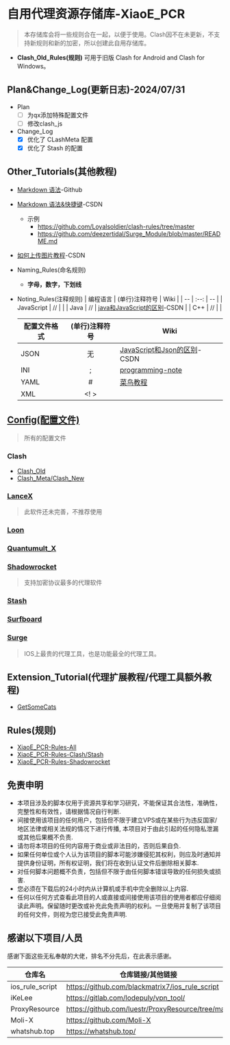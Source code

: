 # 自用代理资源存储库-XiaoE_PCR
> 本存储库会将一些规则合在一起，以便于使用。Clash因不在未更新，不支持新规则和新的加密，所以创建此自用存储库。
- **Clash_Old_Rules(规则)** 可用于旧版 Clash for Android and Clash for Windows。

## Plan&Change_Log(更新日志)-2024/07/31
- Plan
  - [ ] 为qx添加特殊配置文件
  - [ ] 修改clash_js
- Change_Log
  - [X] 优化了 CLashMeta 配置
  - [x] 优化了 Stash 的配置

## Other_Tutorials(其他教程)
- [Markdown 语法](https://docs.github.com/zh/get-started/writing-on-github/getting-started-with-writing-and-formatting-on-github/basic-writing-and-formatting-syntax)-Github
- [Markdown 语法&快捷键](https://blog.csdn.net/github_38336924/article/details/82183088)-CSDN
  - 示例
    - https://github.com/Loyalsoldier/clash-rules/tree/master
    -  https://github.com/deezertidal/Surge_Module/blob/master/README.md
- [如何上传图片教程](https://blog.csdn.net/Cassie_zkq/article/details/79968598)-CSDN
- Naming_Rules(命名规则)
  - **字母，数字，下划线**
- Noting_Rules(注释规则)
  | 编程语言 | (单行)注释符号 | Wiki |
  | -- | :--: | -- |
  | JavaScript | // | |
  | Java | // | [java和JavaScript的区别](https://blog.csdn.net/qq_44273429/article/details/117409345)-CSDN |
  | C++ | // | |
  
  | 配置文件格式 | (单行)注释符号 | Wiki |
  | -- | :--: | -- |
  | JSON | 无 | [JavaScript和Json的区别](https://blog.csdn.net/qq_44273429/article/details/117409345)-CSDN |
  | INI | ; | [programming-note](https://programming-note-sylarliu.readthedocs.io/zh-cn/latest/index.html) |
  | YAML | # | [菜鸟教程](https://www.runoob.com/w3cnote/yaml-intro.html) |
  | XML | <! > |  |

## [Config(配置文件)](https://github.com/LaolunsiG/XiaoE_PCR/tree/main/Config_File)
> 所有的配置文件
### Clash
- [Clash_Old](https://github.com/LaolunsiG/XiaoE_PCR/tree/main/Config_File/Clash)
- [Clash_Meta/Clash_New](https://github.com/LaolunsiG/XiaoE_PCR/tree/main/Config_File/Clash_Meta)
### [LanceX](https://github.com/LaolunsiG/XiaoE_PCR/tree/main/Config_File/LanceX)
> 此软件还未完善，不推荐使用
### [Loon](https://github.com/LaolunsiG/XiaoE_PCR/tree/main/Config_File/Loon)
### [Quantumult_X](https://github.com/LaolunsiG/XiaoE_PCR/tree/main/Config_File/Quantumult_X)
### [Shadowrocket](https://github.com/LaolunsiG/XiaoE_PCR/tree/main/Config_File/Shadowrocket)
> 支持加密协议最多的代理软件
### [Stash](https://github.com/LaolunsiG/XiaoE_PCR/tree/main/Config_File/Stash)
### [Surfboard](https://github.com/LaolunsiG/XiaoE_PCR/tree/main/Config_File/Surfboard)
### [Surge](https://github.com/LaolunsiG/XiaoE_PCR/tree/main/Config_File/Surge)
> IOS上最贵的代理工具，也是功能最全的代理工具。

## Extension_Tutorial(代理扩展教程/代理工具额外教程)
- [GetSomeCats](https://github.com/getsomecat/GetSomeCats/tree/Surge)

## Rules(规则)
- [XiaoE_PCR-Rules-All](https://github.com/LaolunsiG/XiaoE_PCR/tree/main/rules)
- [XiaoE_PCR-Rules-Clash/Stash](https://github.com/LaolunsiG/XiaoE_PCR/tree/main/rules/Clash_Meta)
- [XiaoE_PCR-Rules-Shadowrocket](https://github.com/LaolunsiG/XiaoE_PCR/tree/main/rules/Shadowrocket)

## 免责申明
- 本项目涉及的脚本仅用于资源共享和学习研究，不能保证其合法性，准确性，完整性和有效性，请根据情况自行判断.
- 间接使用该项目的任何用户，包括但不限于建立VPS或在某些行为违反国家/地区法律或相关法规的情况下进行传播, 本项目对于由此引起的任何隐私泄漏或其他后果概不负责.
- 请勿将本项目的任何内容用于商业或非法目的，否则后果自负.
- 如果任何单位或个人认为该项目的脚本可能涉嫌侵犯其权利，则应及时通知并提供身份证明，所有权证明，我们将在收到认证文件后删除相关脚本.
- 对任何脚本问题概不负责，包括但不限于由任何脚本错误导致的任何损失或损害.
- 您必须在下载后的24小时内从计算机或手机中完全删除以上内容.
- 任何以任何方式查看此项目的人或直接或间接使用该项目的使用者都应仔细阅读此声明。保留随时更改或补充此免责声明的权利。一旦使用并复制了该项目的任何文件，则视为您已接受此免责声明.

## 感谢以下项目/人员
感谢下面这些无私奉献的大佬，排名不分先后，在此表示感谢。

|仓库名|仓库链接/其他链接|Telegram频道|
|--|--|--|
|ios_rule_script|https://github.com/blackmatrix7/ios_rule_script||
|iKeLee|https://gitlab.com/lodepuly/vpn_tool/|https://t.me/iKeLee|
|ProxyResource|https://github.com/luestr/ProxyResource/tree/main||
|Moli-X|https://github.com/Moli-X|https://t.me/QuantX|
|whatshub.top|https://whatshub.top/||

